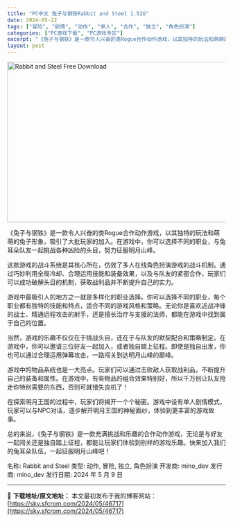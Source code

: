 ```yaml
---
title: "PC中文 兔子与钢铁Rabbit and Steel 1.52G"
date: 2024-05-22
tags: ["冒险", "剧情", "动作", "单人", "合作", "独立", "角色扮演"]
categories: ["PC游戏下载", "PC游戏专区"]
excerpt: "《兔子与钢铁》是一款令人兴奋的类Rogue合作动作游戏，以其独特的玩法和萌萌的兔子形象，吸引了大批玩家的加入。在游戏中，你可以选择不同的职业，与兔耳朵队友一起挑战各种凶险的头目，努力征服明月山峰。 这款游戏的战斗系统是其核心所在，仿效了多人在线角色扮演游戏的战斗机制。通过巧妙利用全局冷却、合理运用技&hellip;"
layout: post
---
```


<img class="igg-image-content aligncenter" title="Rabbit and Steel Free Download" src="https://sky.sfcrom.com/wp-content/uploads/2024/05/dc583-Rabbit-and-Steel-Free-Download-1.jpg" alt="Rabbit and Steel Free Download" width="660" height="370" />

《兔子与钢铁》是一款令人兴奋的类Rogue合作动作游戏，以其独特的玩法和萌萌的兔子形象，吸引了大批玩家的加入。在游戏中，你可以选择不同的职业，与兔耳朵队友一起挑战各种凶险的头目，努力征服明月山峰。

这款游戏的战斗系统是其核心所在，仿效了多人在线角色扮演游戏的战斗机制。通过巧妙利用全局冷却、合理运用技能和装备效果，以及与队友的紧密合作，玩家们可以成功破解头目的机制，获取战利品并不断提升自己的实力。

游戏中最吸引人的地方之一就是多样化的职业选择。你可以选择不同的职业，每个职业都有独特的技能和特点，适合不同的游戏风格和策略。无论你是喜欢近战冲锋的战士、精通远程攻击的射手，还是擅长治疗与支援的法师，都能在游戏中找到属于自己的位置。

当然，游戏的乐趣不仅仅在于挑战头目，还在于与队友的默契配合和策略制定。在游戏中，你可以邀请三位好友一起加入，或者独自踏上征程。即使是独自出发，你也可以通过合理运用弹幕攻击，一路闯关到达明月山峰的巅峰。

游戏中的物品系统也是一大亮点。玩家们可以通过击败敌人获取战利品，不断提升自己的装备和属性。在游戏中，有些物品的组合效果特别好，所以千万别让队友抢走你特别需要的东西，否则可就错失良机了！

在探索明月王国的过程中，玩家们将揭开一个个秘密。游戏中设有单人剧情模式，玩家可以与NPC对话，逐步解开明月王国的神秘面纱，体验到更丰富的游戏故事。

总的来说，《兔子与钢铁》是一款充满挑战和乐趣的合作动作游戏，无论是与好友一起闯关还是独自踏上征程，都能让玩家们体验到别样的游戏乐趣。快来加入我们的兔耳朵队伍，一起征服明月山峰吧！

名称: Rabbit and Steel
类型: 动作, 冒险, 独立, 角色扮演
开发商: mino_dev
发行商: mino_dev
发行日期: 2024 年 5 月 9 日

---
📖 **下载地址/原文地址：** 本文最初发布于我的博客网站：[https://sky.sfcrom.com/2024/05/46717](https://sky.sfcrom.com/2024/05/46717)
